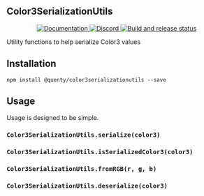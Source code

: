 ## Color3SerializationUtils
<div align="center">
  <a href="http://quenty.github.io/api/">
    <img src="https://img.shields.io/badge/docs-website-green.svg" alt="Documentation" />
  </a>
  <a href="https://discord.gg/mhtGUS8">
    <img src="https://img.shields.io/badge/discord-nevermore-blue.svg" alt="Discord" />
  </a>
  <a href="https://github.com/Quenty/NevermoreEngine/actions">
    <img src="https://github.com/Quenty/NevermoreEngine/actions/workflows/build.yml/badge.svg" alt="Build and release status" />
  </a>
</div>

Utility functions to help serialize Color3 values

## Installation
```
npm install @quenty/color3serializationutils --save
```

## Usage
Usage is designed to be simple.

### `Color3SerializationUtils.serialize(color3)`

### `Color3SerializationUtils.isSerializedColor3(color3)`

### `Color3SerializationUtils.fromRGB(r, g, b)`

### `Color3SerializationUtils.deserialize(color3)`

